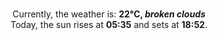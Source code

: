 <p  align="center"><br/>Currently, the weather is: <b> 22°C, <i>broken clouds</i></b></br>Today, the sun rises at <b>05:35</b> and sets at <b>18:52</b>.</p>